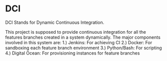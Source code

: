 # DCI
DCI Stands for Dynamic Continuous Integration.

This project is supposed to provide continuous integration for all the features branches created in a system dynamically.
The major components involved in this system are:
  1.) Jenkins: For achieving CI 
  2.) Docker: For sandboxing each feature branch environment
  3.) Python/Bash: For scripting
  4.) Digital Ocean: For provisioning instances for feature branches
  
